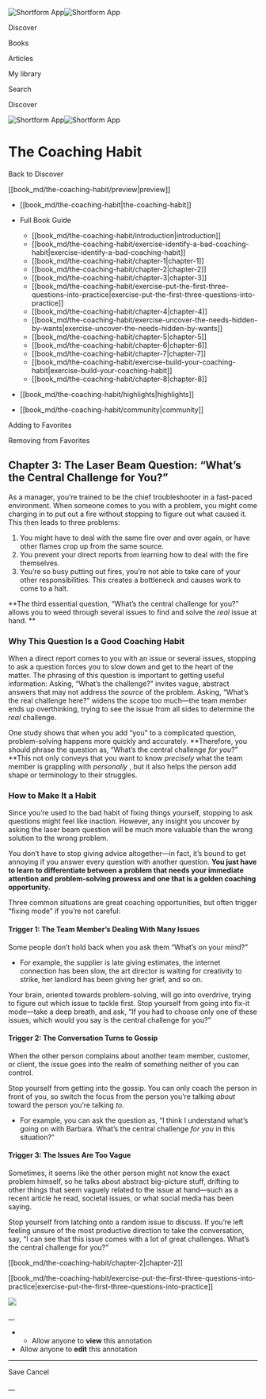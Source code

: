 ![Shortform App](/img/logo.36a2399e.svg)![Shortform App](/img/logo-dark.70c1b072.svg)

Discover

Books

Articles

My library

Search

Discover

![Shortform App](/img/logo.36a2399e.svg)![Shortform App](/img/logo-dark.70c1b072.svg)

# The Coaching Habit

Back to Discover

[[book_md/the-coaching-habit/preview|preview]]

  * [[book_md/the-coaching-habit|the-coaching-habit]]
  * Full Book Guide

    * [[book_md/the-coaching-habit/introduction|introduction]]
    * [[book_md/the-coaching-habit/exercise-identify-a-bad-coaching-habit|exercise-identify-a-bad-coaching-habit]]
    * [[book_md/the-coaching-habit/chapter-1|chapter-1]]
    * [[book_md/the-coaching-habit/chapter-2|chapter-2]]
    * [[book_md/the-coaching-habit/chapter-3|chapter-3]]
    * [[book_md/the-coaching-habit/exercise-put-the-first-three-questions-into-practice|exercise-put-the-first-three-questions-into-practice]]
    * [[book_md/the-coaching-habit/chapter-4|chapter-4]]
    * [[book_md/the-coaching-habit/exercise-uncover-the-needs-hidden-by-wants|exercise-uncover-the-needs-hidden-by-wants]]
    * [[book_md/the-coaching-habit/chapter-5|chapter-5]]
    * [[book_md/the-coaching-habit/chapter-6|chapter-6]]
    * [[book_md/the-coaching-habit/chapter-7|chapter-7]]
    * [[book_md/the-coaching-habit/exercise-build-your-coaching-habit|exercise-build-your-coaching-habit]]
    * [[book_md/the-coaching-habit/chapter-8|chapter-8]]
  * [[book_md/the-coaching-habit/highlights|highlights]]
  * [[book_md/the-coaching-habit/community|community]]



Adding to Favorites 

Removing from Favorites 

## Chapter 3: The Laser Beam Question: “What’s the Central Challenge for You?”

As a manager, you’re trained to be the chief troubleshooter in a fast-paced environment. When someone comes to you with a problem, you might come charging in to put out a fire without stopping to figure out what caused it. This then leads to three problems:

  1. You might have to deal with the same fire over and over again, or have other flames crop up from the same source.
  2. You prevent your direct reports from learning how to deal with the fire themselves. 
  3. You’re so busy putting out fires, you’re not able to take care of your other responsibilities. This creates a bottleneck and causes work to come to a halt.



**The third essential question, “What’s the central challenge for you?” allows you to weed through several issues to find and solve the _real_ issue at hand. **

### Why This Question Is a Good Coaching Habit

When a direct report comes to you with an issue or several issues, stopping to ask a question forces you to slow down and get to the heart of the matter. The phrasing of this question is important to getting useful information: Asking, “What’s the challenge?” invites vague, abstract answers that may not address the _source_ of the problem. Asking, “What’s the real challenge here?” widens the scope too much—the team member ends up overthinking, trying to see the issue from all sides to determine the _real_ challenge.

One study shows that when you add “you” to a complicated question, problem-solving happens more quickly and accurately. **Therefore, you should phrase the question as, “What’s the central challenge _for you_?” **This not only conveys that you want to know _precisely_ what the team member is grappling with _personally_ , but it also helps the person add shape or terminology to their struggles.

### How to Make It a Habit

Since you’re used to the bad habit of fixing things yourself, stopping to ask questions might feel like inaction. However, any insight you uncover by asking the laser beam question will be much more valuable than the wrong solution to the wrong problem.

You don’t have to stop giving advice altogether—in fact, it’s bound to get annoying if you answer every question with another question. **You just have to learn to differentiate between a problem that needs your immediate attention and problem-solving prowess and one that is a golden coaching opportunity.**

Three common situations are great coaching opportunities, but often trigger “fixing mode” if you’re not careful:

#### Trigger 1: The Team Member’s Dealing With Many Issues

Some people don’t hold back when you ask them “What’s on your mind?”

  * For example, the supplier is late giving estimates, the internet connection has been slow, the art director is waiting for creativity to strike, her landlord has been giving her grief, and so on. 



Your brain, oriented towards problem-solving, will go into overdrive, trying to figure out which issue to tackle first. Stop yourself from going into fix-it mode—take a deep breath, and ask, “If you had to choose only one of these issues, which would you say is the central challenge for you?”

#### Trigger 2: The Conversation Turns to Gossip

When the other person complains about another team member, customer, or client, the issue goes into the realm of something neither of you can control.

Stop yourself from getting into the gossip. You can only coach the person in front of you, so switch the focus from the person you’re talking _about_ toward the person you’re talking _to._

  * For example, you can ask the question as, “I think I understand what’s going on with Barbara. What’s the central challenge _for you_ in this situation?” 



#### Trigger 3: The Issues Are Too Vague

Sometimes, it seems like the other person might not know the exact problem himself, so he talks about abstract big-picture stuff, drifting to other things that seem vaguely related to the issue at hand—such as a recent article he read, societal issues, or what social media has been saying.

Stop yourself from latching onto a random issue to discuss. If you’re left feeling unsure of the most productive direction to take the conversation, say, “I can see that this issue comes with a lot of great challenges. What’s the central challenge for you?”

[[book_md/the-coaching-habit/chapter-2|chapter-2]]

[[book_md/the-coaching-habit/exercise-put-the-first-three-questions-into-practice|exercise-put-the-first-three-questions-into-practice]]

![](https://bat.bing.com/action/0?ti=56018282&Ver=2&mid=847d9b7b-4dd9-4646-8a02-7c4ee82e04cc&sid=1711133063fa11eebdec89a8b8ae3bbc&vid=171147a063fa11eea7440fcfeb230d96&vids=0&msclkid=N&pi=0&lg=en-US&sw=800&sh=600&sc=24&nwd=1&tl=Shortform%20%7C%20Book&p=https%3A%2F%2Fwww.shortform.com%2Fapp%2Fbook%2Fthe-coaching-habit%2Fchapter-3&r=&lt=531&evt=pageLoad&sv=1&rn=745181)

__

  *   * Allow anyone to **view** this annotation
  * Allow anyone to **edit** this annotation



* * *

Save Cancel

__




